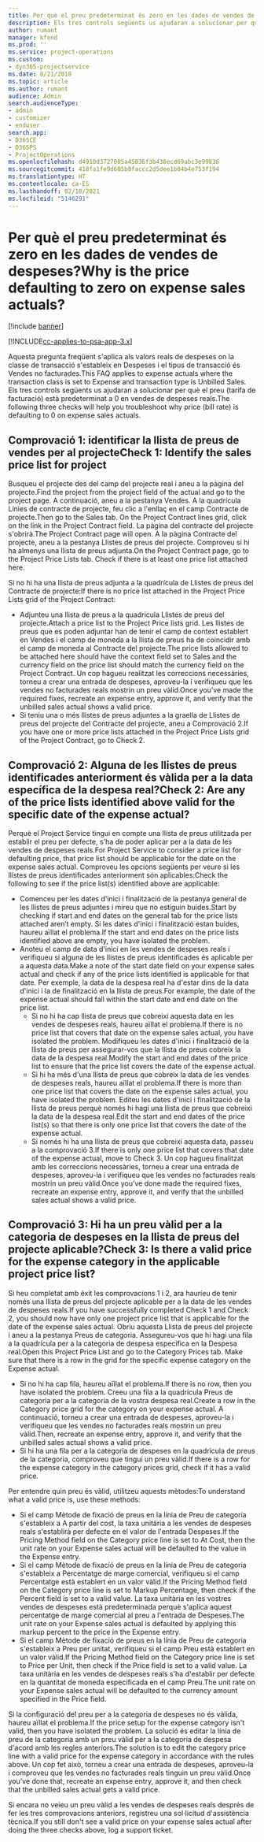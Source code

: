 ```yaml
---
title: Per què el preu predeterminat és zero en les dades de vendes de despeses?
description: Els tres controls següents us ajudaran a solucionar per què el preu està predeterminat a 0 en vendes de despeses reals.
author: rumant
manager: kfend
ms.prod: ''
ms.service: project-operations
ms.custom:
- dyn365-projectservice
ms.date: 8/21/2018
ms.topic: article
ms.author: rumant
audience: Admin
search.audienceType:
- admin
- customizer
- enduser
search.app:
- D365CE
- D365PS
- ProjectOperations
ms.openlocfilehash: d4910d3727085a45036f3b438ecd69abc3e99836
ms.sourcegitcommit: 418fa1fe9d605b8faccc2d5dee1b04b4e753f194
ms.translationtype: HT
ms.contentlocale: ca-ES
ms.lasthandoff: 02/10/2021
ms.locfileid: "5146291"
---
```

# <a name="why-is-the-price-defaulting-to-zero-on-expense-sales-actuals"></a><span data-ttu-id="cf8d5-103">Per què el preu predeterminat és zero en les dades de vendes de despeses?</span><span class="sxs-lookup"><span data-stu-id="cf8d5-103">Why is the price defaulting to zero on expense sales actuals?</span></span>

[!include [banner](../includes/psa-now-project-operations.md)]

[!INCLUDE[cc-applies-to-psa-app-3.x](../includes/cc-applies-to-psa-app-3x.md)]

<span data-ttu-id="cf8d5-104">Aquesta pregunta freqüent s'aplica als valors reals de despeses on la classe de transacció s'estableix en Despeses i el tipus de transacció és Vendes no facturades.</span><span class="sxs-lookup"><span data-stu-id="cf8d5-104">This FAQ applies to expense actuals where the transaction class is set to Expense and transaction type is Unbilled Sales.</span></span> <span data-ttu-id="cf8d5-105">Els tres controls següents us ajudaran a solucionar per què el preu (tarifa de facturació) està predeterminat a 0 en vendes de despeses reals.</span><span class="sxs-lookup"><span data-stu-id="cf8d5-105">The following three checks will help you troubleshoot why price (bill rate) is defaulting to 0 on expense sales actuals.</span></span>

## <a name="check-1-identify-the-sales-price-list-for-project"></a><span data-ttu-id="cf8d5-106">Comprovació 1: identificar la llista de preus de vendes per al projecte</span><span class="sxs-lookup"><span data-stu-id="cf8d5-106">Check 1: Identify the sales price list for project</span></span>

<span data-ttu-id="cf8d5-107">Busqueu el projecte des del camp del projecte real i aneu a la pàgina del projecte.</span><span class="sxs-lookup"><span data-stu-id="cf8d5-107">Find the project from the project field of the actual and go to the project page.</span></span> <span data-ttu-id="cf8d5-108">A continuació, aneu a la pestanya Vendes. A la quadrícula Línies de contracte de projecte, feu clic a l'enllaç en el camp Contracte de projecte.</span><span class="sxs-lookup"><span data-stu-id="cf8d5-108">Then go to the Sales tab. On the Project Contract lines grid, click on the link in the Project Contract field.</span></span> <span data-ttu-id="cf8d5-109">La pàgina del contracte del projecte s'obrirà.</span><span class="sxs-lookup"><span data-stu-id="cf8d5-109">The Project Contract page will open.</span></span> <span data-ttu-id="cf8d5-110">A la pàgina Contracte del projecte, aneu a la pestanya Llistes de preus del projecte. Comproveu si hi ha almenys una llista de preus adjunta.</span><span class="sxs-lookup"><span data-stu-id="cf8d5-110">On the Project Contract page, go to the Project Price Lists tab. Check if there is at least one price list attached here.</span></span>

<span data-ttu-id="cf8d5-111">Si no hi ha una llista de preus adjunta a la quadrícula de Llistes de preus del Contracte de projecte:</span><span class="sxs-lookup"><span data-stu-id="cf8d5-111">If there is no price list attached in the Project Price Lists grid of the Project Contract:</span></span>

- <span data-ttu-id="cf8d5-112">Adjunteu una llista de preus a la quadrícula Llistes de preus del projecte.</span><span class="sxs-lookup"><span data-stu-id="cf8d5-112">Attach a price list to the Project Price lists grid.</span></span> <span data-ttu-id="cf8d5-113">Les llistes de preus que es poden adjuntar han de tenir el camp de context establert en Vendes i el camp de moneda a la llista de preus ha de coincidir amb el camp de moneda al Contracte del projecte.</span><span class="sxs-lookup"><span data-stu-id="cf8d5-113">The price lists allowed to be attached here should have the context field set to Sales and the currency field on the price list should match the currency field on the Project Contract.</span></span> <span data-ttu-id="cf8d5-114">Un cop hagueu realitzat les correccions necessàries, torneu a crear una entrada de despeses, aproveu-la i verifiqueu que les vendes no facturades reals mostrin un preu vàlid.</span><span class="sxs-lookup"><span data-stu-id="cf8d5-114">Once you’ve made the required fixes, recreate an expense entry, approve it, and verify that the unbilled sales actual shows a valid price.</span></span>
- <span data-ttu-id="cf8d5-115">Si teniu una o més llistes de preus adjuntes a la graella de Llistes de preus del projecte del Contracte del projecte, aneu a Comprovació 2.</span><span class="sxs-lookup"><span data-stu-id="cf8d5-115">If you have one or more price lists attached in the Project Price Lists grid of the Project Contract, go to Check 2.</span></span>

## <a name="check-2-are-any-of-the-price-lists-identified-above-valid-for-the-specific-date-of-the-expense-actual"></a><span data-ttu-id="cf8d5-116">Comprovació 2: Alguna de les llistes de preus identificades anteriorment és vàlida per a la data específica de la despesa real?</span><span class="sxs-lookup"><span data-stu-id="cf8d5-116">Check 2: Are any of the price lists identified above valid for the specific date of the expense actual?</span></span>

<span data-ttu-id="cf8d5-117">Perquè el Project Service tingui en compte una llista de preus utilitzada per establir el preu per defecte, s'ha de poder aplicar per a la data de les vendes de despeses reals.</span><span class="sxs-lookup"><span data-stu-id="cf8d5-117">For Project Service to consider a price list for defaulting price, that price list should be applicable for the date on the expense sales actual.</span></span> <span data-ttu-id="cf8d5-118">Comproveu les opcions següents per veure si les llistes de preus identificades anteriorment són aplicables:</span><span class="sxs-lookup"><span data-stu-id="cf8d5-118">Check the following to see if the price list(s) identified above are applicable:</span></span>

- <span data-ttu-id="cf8d5-119">Comenceu per les dates d'inici i finalització de la pestanya general de les llistes de preus adjuntes i mireu que no estiguin buides.</span><span class="sxs-lookup"><span data-stu-id="cf8d5-119">Start by checking if start and end dates on the general tab for the price lists attached aren’t empty.</span></span> <span data-ttu-id="cf8d5-120">Si les dates d'inici i finalització estan buides, haureu aïllat el problema.</span><span class="sxs-lookup"><span data-stu-id="cf8d5-120">If the start and end dates on the price lists identified above are empty, you have isolated the problem.</span></span> 
- <span data-ttu-id="cf8d5-121">Anoteu el camp de data d'inici en les vendes de despeses reals i verifiqueu si alguna de les llistes de preus identificades és aplicable per a aquesta data.</span><span class="sxs-lookup"><span data-stu-id="cf8d5-121">Make a note of the start date field on your expense sales actual and check if any of the price lists identified is applicable for that date.</span></span> <span data-ttu-id="cf8d5-122">Per exemple, la data de la despesa real ha d'estar dins de la data d'inici i la de finalització en la llista de preus.</span><span class="sxs-lookup"><span data-stu-id="cf8d5-122">For example, the date of the expense actual should fall within the start date and end date on the price list.</span></span> 
    - <span data-ttu-id="cf8d5-123">Si no hi ha cap llista de preus que cobreixi aquesta data en les vendes de despeses reals, haureu aïllat el problema.</span><span class="sxs-lookup"><span data-stu-id="cf8d5-123">If there is no price list that covers that date on the expense sales actual, you have isolated the problem.</span></span> <span data-ttu-id="cf8d5-124">Modifiqueu les dates d'inici i finalització de la llista de preus per assegurar-vos que la llista de preus cobreix la data de la despesa real.</span><span class="sxs-lookup"><span data-stu-id="cf8d5-124">Modify the start and end dates of the price list to ensure that the price list covers the date of the expense actual.</span></span> 
    - <span data-ttu-id="cf8d5-125">Si hi ha més d'una llista de preus que cobreix la data de les vendes de despeses reals, haureu aïllat el problema.</span><span class="sxs-lookup"><span data-stu-id="cf8d5-125">If there is more than one price list that covers the date on the expense sales actual, you have isolated the problem.</span></span> <span data-ttu-id="cf8d5-126">Editeu les dates d'inici i finalització de la llista de preus perquè només hi hagi una llista de preus que cobreixi la data de la despesa real.</span><span class="sxs-lookup"><span data-stu-id="cf8d5-126">Edit the start and end dates of the price list(s) so that there is only one price list that covers the date of the expense actual.</span></span> 
    - <span data-ttu-id="cf8d5-127">Si només hi ha una llista de preus que cobreixi aquesta data, passeu a la comprovació 3.</span><span class="sxs-lookup"><span data-stu-id="cf8d5-127">If there is only one price list that covers that date of the expense actual, move to Check 3.</span></span>
<span data-ttu-id="cf8d5-128">Un cop hagueu finalitzat amb les correccions necessàries, torneu a crear una entrada de despeses, aproveu-la i verifiqueu que les vendes no facturades reals mostrin un preu vàlid.</span><span class="sxs-lookup"><span data-stu-id="cf8d5-128">Once you’ve done made the required fixes, recreate an expense entry, approve it, and verify that the unbilled sales actual shows a valid price.</span></span>

## <a name="check-3-is-there-a-valid-price-for-the-expense-category-in-the-applicable-project-price-list"></a><span data-ttu-id="cf8d5-129">Comprovació 3: Hi ha un preu vàlid per a la categoria de despeses en la llista de preus del projecte aplicable?</span><span class="sxs-lookup"><span data-stu-id="cf8d5-129">Check 3: Is there a valid price for the expense category in the applicable project price list?</span></span> 

<span data-ttu-id="cf8d5-130">Si heu completat amb èxit les comprovacions 1 i 2, ara hauríeu de tenir només una llista de preus del projecte aplicable per a la data de les vendes de despeses reals.</span><span class="sxs-lookup"><span data-stu-id="cf8d5-130">If you have successfully completed Check 1 and Check 2, you should now have only one project price list that is applicable for the date of the expense sales actual.</span></span> <span data-ttu-id="cf8d5-131">Obriu aquesta Llista de preus del projecte i aneu a la pestanya Preus de categoria. Assegureu-vos que hi hagi una fila a la quadrícula per a la categoria de despesa específica en la Despesa real.</span><span class="sxs-lookup"><span data-stu-id="cf8d5-131">Open this Project Price List and go to the Category Prices tab. Make sure that there is a row in the grid for the specific expense category on the Expense actual.</span></span>
 
- <span data-ttu-id="cf8d5-132">Si no hi ha cap fila, haureu aïllat el problema.</span><span class="sxs-lookup"><span data-stu-id="cf8d5-132">If there is no row, then you have isolated the problem.</span></span> <span data-ttu-id="cf8d5-133">Creeu una fila a la quadrícula Preus de categoria per a la categoria de la vostra despesa real.</span><span class="sxs-lookup"><span data-stu-id="cf8d5-133">Create a row in the Category price grid for the category on your expense actual.</span></span> <span data-ttu-id="cf8d5-134">A continuació, torneu a crear una entrada de despeses, aproveu-la i verifiqueu que les vendes no facturades reals mostrin un preu vàlid.</span><span class="sxs-lookup"><span data-stu-id="cf8d5-134">Then, recreate an expense entry, approve it, and verify that the unbilled sales actual shows a valid price.</span></span> 
- <span data-ttu-id="cf8d5-135">Si hi ha una fila per a la categoria de despeses en la quadrícula de preus de la categoria, comproveu que tingui un preu vàlid.</span><span class="sxs-lookup"><span data-stu-id="cf8d5-135">If there is a row for the expense category in the category prices grid, check if it has a valid price.</span></span>

<span data-ttu-id="cf8d5-136">Per entendre quin preu és vàlid, utilitzeu aquests mètodes:</span><span class="sxs-lookup"><span data-stu-id="cf8d5-136">To understand what a valid price is, use these methods:</span></span>

- <span data-ttu-id="cf8d5-137">Si el camp Mètode de fixació de preus en la línia de Preu de categoria s'estableix a A partir del cost, la taxa unitària a les vendes de despeses reals s'establirà per defecte en el valor de l'entrada Despeses.</span><span class="sxs-lookup"><span data-stu-id="cf8d5-137">If the Pricing Method field on the Category price line is set to At Cost, then the unit rate on your Expense sales actual will be defaulted to the value in the Expense entry.</span></span>
- <span data-ttu-id="cf8d5-138">Si el camp Mètode de fixació de preus en la línia de Preu de categoria s'estableix a Percentatge de marge comercial, verifiqueu si el camp Percentatge està establert en un valor vàlid.</span><span class="sxs-lookup"><span data-stu-id="cf8d5-138">If the Pricing Method field on the Category price line is set to Markup Percentage, then check if the Percent field is set to a valid value.</span></span> <span data-ttu-id="cf8d5-139">La taxa unitària en les vostres vendes de despeses està predeterminada perquè s'aplica aquest percentatge de marge comercial al preu a l'entrada de Despeses.</span><span class="sxs-lookup"><span data-stu-id="cf8d5-139">The unit rate on your Expense sales actual is defaulted by applying this markup percent to the price in the Expense entry.</span></span>
- <span data-ttu-id="cf8d5-140">Si el camp Mètode de fixació de preus en la línia de Preu de categoria s'estableix a Preu per unitat, verifiqueu si el camp Preu està establert en un valor vàlid.</span><span class="sxs-lookup"><span data-stu-id="cf8d5-140">If the Pricing Method field on the Category price line is set to Price per Unit, then check if the Price field is set to a valid value.</span></span> <span data-ttu-id="cf8d5-141">La taxa unitària en les vendes de despeses reals s'ha d'establir per defecte en la quantitat de moneda especificada en el camp Preu.</span><span class="sxs-lookup"><span data-stu-id="cf8d5-141">The unit rate on your Expense sales actual will be defaulted to the currency amount specified in the Price field.</span></span>

<span data-ttu-id="cf8d5-142">Si la configuració del preu per a la categoria de despeses no és vàlida, haureu aïllat el problema.</span><span class="sxs-lookup"><span data-stu-id="cf8d5-142">If the price setup for the expense category isn't valid, then you have isolated the problem.</span></span> <span data-ttu-id="cf8d5-143">La solució és editar la línia de preu de la categoria amb un preu vàlid per a la categoria de despesa d'acord amb les regles anteriors.</span><span class="sxs-lookup"><span data-stu-id="cf8d5-143">The solution is to edit the category price line with a valid price for the expense category in accordance with the rules above.</span></span> <span data-ttu-id="cf8d5-144">Un cop fet això, torneu a crear una entrada de despeses, aproveu-la i comproveu que les vendes no facturades reals tinguin un preu vàlid.</span><span class="sxs-lookup"><span data-stu-id="cf8d5-144">Once you’ve done that, recreate an expense entry, approve it, and then check that the unbilled sales actual gets a valid price.</span></span>

<span data-ttu-id="cf8d5-145">Si encara no veieu un preu vàlid a les vendes de despeses reals després de fer les tres comprovacions anteriors, registreu una sol·licitud d'assistència tècnica.</span><span class="sxs-lookup"><span data-stu-id="cf8d5-145">If you still don't see a valid price on your expense sales actual after doing the three checks above, log a support ticket.</span></span>


